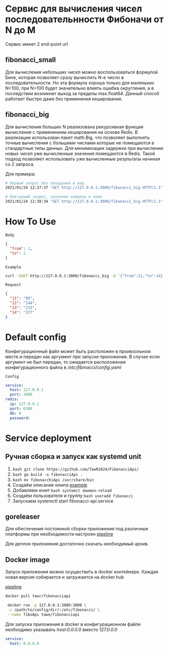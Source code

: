 # Сервис для вычисления чисел последовательнности Фибоначи от N до M

Сервис имеет 2 end-point url

## fibonacci_small
Для вычисления небольших чисел можно воспользоваться формулой Бине,
которая позволяет сразу вычислить N-e число в последовательности.
Но эта формула хороша только для маленьких N<100, при N>100 будет
значительно влиять ошибка округления, а в последствии возникнет выход
за пределы max.float64. Данный способ работает быстро даже без применения
кеширования.

## fibonacci_big
Для вычисления больших N реализована рекурсивная функция вычисления
с применением кеширования на основе Redis.
В реализации использован пакет math.Big, что позволяет выполнять
точные вычисления с большими числами которые не помещаются в стандартные типы
данных.
Для минимизации задержки при вычислении новых чисел уже вычисленные
значения помещаются в Redis. Такой подход позволяет использовать уже
вычисленные результаты начиная со 2 запроса.

Для примера:
```bash
# Первый запрос без попадания в кеш
2021/01/24 12:37:37 "GET http://127.0.0.1:3000/fibonacci_big HTTP/1.1" from 127.0.0.1:51953 - 200 42794B in 7.153471666s

# Повторный запрос, значения найдены в кеше
2021/01/24 12:38:34 "GET http://127.0.0.1:3000/fibonacci_big HTTP/1.1" from 127.0.0.1:56637 - 200 42794B in 1.621323189s

```

# How To Use

`Body`

```json
{
  "from": 1,
  "to": 1 
}
```
`Example`

```bash
curl -XGET http://127.0.0.1:3000/fibonacci_big -d '{"from":11,"to":14}' -H "Content-Type: application/json"
```

`Request`

```json
{
  "11": "89",
  "12": "144",
  "13": "233",
  "14": "377"
}
```

# Default config

Конфигурационный файл может быть расположен в проивзольном месте и
передан как аргумент при запуске приложения. В случае если аргумент не был
передан, то ожидается расположение конфигурационного файла в */etc/fibinacci/config.yaml*

`Config`

```yaml
service:
  host: 127.0.0.1
  port: 3000
redis:
  ip: 127.0.0.1
  port: 6380
  db: 0
  password:
```

# Service deployment

## Ручная сборка и запуск как systemd unit

1. ```bash git clone https://github.com/TawR1024/FibonacciApi/```
2. ```bash go build -o fibonacciApi .```
3. ```bash mv fibonacchiApi /usr/share/bin```
4. Создаём описание юнита  [example]( /etc/systemd/system/fibonacci-api.service)
5. Добавляем юнит ```bash systemct daemon-reload```
6. Создаём пользователя и группу ```bash useradd fibonacci```
7. Запускаем systemctl start fibonacci-api.service

## goreleaser

Для обеспечения постоянной сборки приложения под различные платформы при необходимости 
настроен  [pipeline](.github/workflows/releaseFibonacci.yml)

Для деплоя приложения достаточно скачать необходимый архив.


## Docker image
Запуск приложения можно осуществить в docker контейнере.
Каждая новая версия собирается и загружается на docker.hub

[pipeline](.github/workflows/build_image.yml)

```bash
docker pull tawr/fibonacciapi
```


```bash
 docker run -p 127.0.0.1:3000:3000 \
 -v /path/to/config/dir/:/etc/fibonacci/ \
 --name fiboApi tawe/fibonacciapi  
```

Для запуска приложения в docker в конфигурационном файле необходимо указывать *host:0.0.0.0* вместо *127.0.0.0*
```yaml
service:
  host: 0.0.0.0
```




